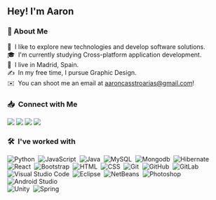 <h2>Hey! I'm Aaron</h2>

###  💬&nbsp;About Me

🔭 &nbsp;I like to explore new technologies and develop software solutions.\
🎓 &nbsp;I'm currently studying Cross-platform application development.\
📍 &nbsp;I live in Madrid, Spain.\
✍️ &nbsp;In my free time, I pursue Graphic Design.\
✉️ &nbsp;You can shoot me an email at aaroncasstroarias@gmail.com! 

### 📥 &nbsp;Connect with Me

<a href="https://www.linkedin.com/in/aaron-castro-b179152a0/"><img src="https://img.shields.io/badge/-Aaron%20Castro%20Arias-0077B5?style=flat&logo=Linkedin&link=https%3A%2F%2Fwww.linkedin.com%2Fin%2Faaron-castro-b179152a0%2F"/></a>
<a href="mailto:aaroncasstroarias@gmail.com"><img src="https://img.shields.io/badge/-aaroncasstroarias%40gmail.com-D14836?style=flat&logo=Gmail&logoColor=white"/></a>
<a href="https://instagram.com/aaroncxsstro"><img src="https://img.shields.io/badge/-@aaroncxsstro-E4405F?style=flat&logo=Instagram&logoColor=white"/></a>
<a href="https://github.com/aaroncxsstro"><img src="https://img.shields.io/badge/-@aaroncxsstro-05122A?style=flat&logo=Github&logoColor=white"/></a>

### 🛠 &nbsp;I've worked with

![Python](https://img.shields.io/badge/-Python-05122A?style=flat&logo=python)&nbsp;
![JavaScript](https://img.shields.io/badge/-JavaScript-05122A?style=flat&logo=javascript)&nbsp;
![Java](https://img.shields.io/badge/-Java-05122A?style=flat&logo=Java&logoColor=FFA518)&nbsp;
![MySQL](https://img.shields.io/badge/-MySQL-05122A?style=flat&logo=mysql)&nbsp;
![Mongodb](https://img.shields.io/badge/-MongoDB-05122A?style=flat&logo=mongodb)&nbsp;
![Hibernate](https://img.shields.io/badge/-Hibernate-05122A?style=flat&logo=hibernate)&nbsp;\
![React](https://img.shields.io/badge/-React-05122A?style=flat&logo=react)&nbsp;
![Bootstrap](https://img.shields.io/badge/-Bootstrap-05122A?style=flat&logo=bootstrap&logoColor=563D7C)&nbsp;
![HTML](https://img.shields.io/badge/-HTML-05122A?style=flat&logo=HTML5)&nbsp;
![CSS](https://img.shields.io/badge/-CSS-05122A?style=flat&logo=CSS3&logoColor=1572B6)&nbsp;
![Git](https://img.shields.io/badge/-Git-05122A?style=flat&logo=git)&nbsp;
![GitHub](https://img.shields.io/badge/-GitHub-05122A?style=flat&logo=github)&nbsp;
![GitLab](https://img.shields.io/badge/-GitLab-05122A?style=flat&logo=gitlab)&nbsp;\
![Visual Studio Code](https://img.shields.io/badge/-Visual%20Studio%20Code-05122A?style=flat&logo=visual-studio-code&logoColor=007ACC)&nbsp;
![Eclipse](https://img.shields.io/badge/-Eclipse-05122A?style=flat&logo=eclipse-ide&logoColor=2C2255)&nbsp;
![NetBeans](https://img.shields.io/badge/-NetBeans-05122A?style=flat&logo=apachenetbeanside)&nbsp;
![Photoshop](https://img.shields.io/badge/-Photoshop-05122A?style=flat&logo=adobe-photoshop)&nbsp;
![Android Studio](https://img.shields.io/badge/-Android%20Studio-05122A?style=flat&logo=androidstudio)&nbsp;\
![Unity](https://img.shields.io/badge/-Unity-05122A?style=flat&logo=unity)&nbsp;
![Spring](https://img.shields.io/badge/-Spring-05122A?style=flat&logo=spring)&nbsp;
